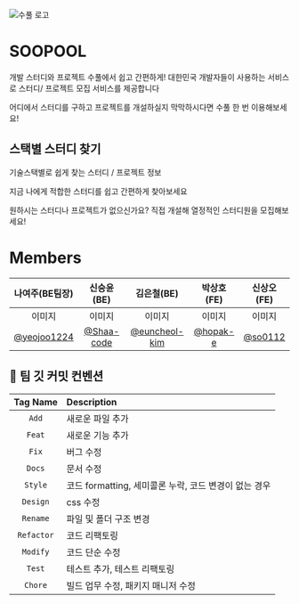 
![수풀 로고](https://user-images.githubusercontent.com/55952886/190557996-c38321c3-15f3-4ebe-b3bf-2d7c97065305.png)

# SOOPOOL 
개발 스터디와 프로젝트 수풀에서 쉽고 간편하게!
대한민국 개발자들이 사용하는 서비스로
스터디/ 프로젝트 모집 서비스를 제공합니다


어디에서 스터디를 구하고 프로젝트를 개설하실지 
막막하시다면 수풀 한 번 이용해보세요!


## 스택별 스터디 찾기
기술스택별로 쉽게 찾는
스터디 / 프로젝트 정보

지금 나에게 적합한 스터디를 쉽고 간편하게 찾아보세요

원하시는 스터디나 프로젝트가 없으신가요? 
직접 개설해 열정적인 스터디원을 모집해보세요!

#  Members

|나여주(BE팀장)|신승윤(BE)|김은철(BE)|박상호(FE)|신상오(FE)|
|:-:|:-:|:-:|:-:|:-:|
|이미지|이미지|이미지|이미지|이미지|
|[@yeojoo1224](https://github.com/yeojoo1224)|[@Shaa-code](https://github.com/Shaa-code)|[@euncheol-kim](https://github.com/euncheol-kim)|[@hopak-e](https://github.com/hopak-e)|[@so0112](https://github.com/so0112?tab=following)|





## 📝 팀 깃 커밋 컨벤션

|Tag Name|Description|
|:-----:|:------|
|`Add`|새로운 파일 추가|
|`Feat`|새로운 기능 추가|
|`Fix`|버그 수정|
|`Docs`|문서 수정|
|`Style`|코드 formatting, 세미콜론 누락, 코드 변경이 없는 경우|
|`Design`|css 수정|
|`Rename`|파일 및 폴더 구조 변경|
|`Refactor`|코드 리팩토링|
|`Modify`|코드 단순 수정|
|`Test`|테스트 추가, 테스트 리팩토링|
|`Chore`|빌드 업무 수정, 패키지 매니저 수정|
